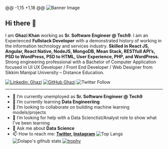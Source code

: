@@ -1,15 +1,18 @@
![Banner Image](https://github.com/gkhan205/gkhan205/blob/master/image/Banner.png)
## Hi there 👋
I am **Ghazi Khan** working as **Sr. Software Engineer @ Tech9**. I am an Experienced **Fullstack Developer** with a demonstrated history of working in the information technology and services industry. **Skilled in React JS, Angular, React Native, NodeJS, MongoDB, Mean Stack, RESTfull API’s, PSD to WordPress, PSD to HTML, User Experience, PHP, and WordPress.** Strong engineering professional with a Bachelor of Computer Application focused in UI UX Developer / Front End Developer / Web Designer from Sikkim Manipal University – Distance Education.

[![Linkedin: Ghazi](https://img.shields.io/badge/-Ghazi-blue?style=flat-square&logo=Linkedin&logoColor=white&link=https://www.linkedin.com/in/ghazi-khan/)](https://www.linkedin.com/in/dolapo-adebo-4a979687/)
[![GitHub Ghazi](https://img.shields.io/github/followers/gkhan205?label=follow&style=social)](https://github.com/aadedolapo)
![Twitter Follow](https://img.shields.io/twitter/follow/theadedolapo?style=social)

---

- 🔭 I’m currently unemployed as **Sr. Software Engineer @ Tech9**
- 🌱 I’m currently learning **Data Engineeriing**
- 👯 I’m looking to collaborate on building machine learning models/projects
- 🤔 I’m looking for help with a Data Scienctist/Analyst role to show what I've been learning
- 💬 Ask me about **Data Science**
- 📫 How to reach me:
  **[Twitter](https://twitter.com/theadeolapo), [Instagram](https://instagram.com/the.adedolapo)**
![Top Langs](https://github-readme-stats.vercel.app/api/top-langs/?username=aadedolapo&layout=compact&theme=dark&hide_border=true)
![Dolapo's github stats](https://github-readme-stats.vercel.app/api?username=aadedolapo&show_icons=true&hide_border=true&theme=dark)
[![trophy](https://github-profile-trophy.vercel.app/?username=aadedolapo)](https://github.com/aadedolapo/github-profile-trophy)
